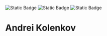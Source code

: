 ![Static Badge](https://img.shields.io/badge/Backend-reg)
![Static Badge](https://img.shields.io/badge/Python-green)
![Static Badge](https://img.shields.io/badge/ML-blue)

# Andrei Kolenkov

